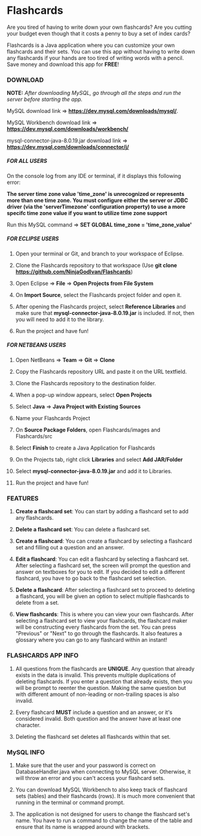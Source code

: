 # Flashcards

Are you tired of having to write down your own flashcards? Are you cutting your budget even though that it costs a penny to buy a set of index cards?

Flashcards is a Java application where you can customize your own flashcards and their sets. You can use this app without having to write down any flashcards if your hands are too tired of writing words with a pencil. Save money and download this app for **FREE**!

### DOWNLOAD

**NOTE:** *After downloading MySQL, go through all the steps and run the server before starting the app.*

MySQL download link => **https://dev.mysql.com/downloads/mysql/**.

MySQL Workbench download link => **https://dev.mysql.com/downloads/workbench/**

mysql-connector-java-8.0.19.jar download link => **https://dev.mysql.com/downloads/connector/j/**

##### FOR ALL USERS

On the console log from any IDE or terminal, if it displays this following error: 

**The server time zone value 'time_zone' is unrecognized or represents more than one time zone. You must configure either the server or JDBC driver (via the 'serverTimezone' configuration property) to use a more specifc time zone value if you want to utilize time zone support**

Run this MySQL command => **SET GLOBAL time_zone = 'time_zone_value'**

##### FOR ECLIPSE USERS

1. Open your terminal or Git, and branch to your workspace of Eclipse.

2. Clone the Flashcards repository to that workspace (Use **git clone https://github.com/NinjaGodIvan/Flashcards**)

3. Open Eclipse => **File** => **Open Projects from File System**

4. On **Import Source**, select the Flashcards project folder and open it.

5. After opening the Flashcards project, select **Reference Libraries** and make sure that **mysql-connector-java-8.0.19.jar** is included. If not, then you will need to add it to the library.

6. Run the project and have fun!
	
##### FOR NETBEANS USERS

1. Open NetBeans => **Team** => **Git** => **Clone**

2. Copy the Flashcards repository URL and paste it on the URL textfield.

3. Clone the Flashcards repository to the destination folder.

4. When a pop-up window appears, select **Open Projects**

5. Select **Java** => **Java Project with Existing Sources**

6. Name your Flashcards Project

7. On **Source Package Folders**, open Flashcards/images and Flashcards/src

8. Select **Finish** to create a Java Application for Flashcards

9. On the Projects tab, right click **Libraries** and select **Add JAR/Folder**

10. Select **mysql-connector-java-8.0.19.jar** and add it to Libraries.

11. Run the project and have fun!
	
### FEATURES

1. **Create a flashcard set**: You can start by adding a flashcard set to add any flashcards.

2. **Delete a flashcard set**: You can delete a flashcard set.

3. **Create a flashcard**: You can create a flashcard by selecting a flashcard set and filling out a question and an answer.

4. **Edit a flashcard**: You can edit a flashcard by selecting a flashcard set. After selecting a flashcard set, the screen will prompt the question and answer on textboxes for you to edit. If you decided to edit a different flashcard, you have to go back to the flashcard set selection.

5. **Delete a flashcard**: After selecting a flashcard set to proceed to deleting a flashcard, you will be given an option to select multiple flashcards to delete from a set. 

6. **View flashcards**: This is where you can view your own flashcards. After selecting a flashcard set to view your flashcards, the flashcard maker will be constructing every flashcards from the set. You can press "Previous" or "Next" to go through the flashcards. It also features a glossary where you can go to any flashcard within an instant!

### FLASHCARDS APP INFO

1. All questions from the flashcards are **UNIQUE**. Any question that already exists in the data is invalid. This prevents multiple duplications of deleting flashcards. If you enter a question that already exists, then you will be prompt to reenter the question. Making the same question but with different amount of non-leading or non-trailing spaces is also invalid.

2. Every flashcard **MUST** include a question and an answer, or it's considered invalid. Both question and the answer have at least one character.

3. Deleting the flashcard set deletes all flashcards within that set.

### MySQL INFO

1. Make sure that the user and your password is correct on DatabaseHandler.java when connecting to MySQL server. Otherwise, it will throw an error and you can't access your flashcard sets.

2. You can download MySQL Workbench to also keep track of flashcard sets (tables) and their flashcards (rows). It is much more convenient that running in the terminal or command prompt. 

3. The application is not designed for users to change the flashcard set's name. You have to run a command to change the name of the table and ensure that its name is wrapped around with brackets.